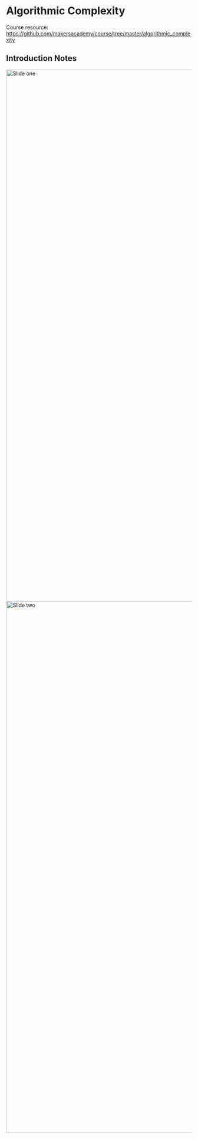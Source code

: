 # Algorithmic Complexity

Course resource: https://github.com/makersacademy/course/tree/master/algorithmic_complexity

## Introduction Notes

<img width="1440" alt="Slide one" src="https://user-images.githubusercontent.com/49643736/81610646-c291bb80-93d1-11ea-9f92-316350a34d61.png">

<img width="1440" alt="Slide two" src="https://user-images.githubusercontent.com/49643736/81610662-c9203300-93d1-11ea-806f-389de6ac3c48.png">
